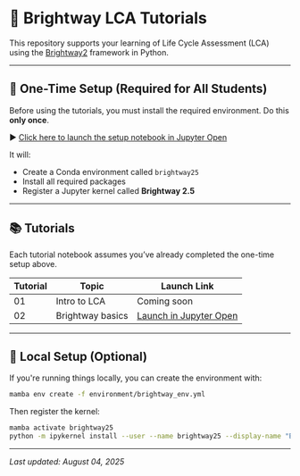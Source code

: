 # 🌱 Brightway LCA Tutorials

This repository supports your learning of Life Cycle Assessment (LCA) using the [Brightway2](https://docs.brightway.dev/en/latest/) framework in Python.

---

## 🔧 One-Time Setup (Required for All Students)

Before using the tutorials, you must install the required environment. Do this **only once**.

▶️ [Click here to launch the setup notebook in Jupyter Open](https://open.jupyter.ubc.ca/hub/user-redirect/git-pull?repo=qtu-UBC/BEST502-AdvancedLCA-Tutorials/blob/main/setup/brightway/brightway_setup.ipynb)

It will:
- Create a Conda environment called `brightway25`
- Install all required packages
- Register a Jupyter kernel called **Brightway 2.5**

---

## 📚 Tutorials

Each tutorial notebook assumes you’ve already completed the one-time setup above.

| Tutorial | Topic | Launch Link |
|----------|-------|-------------|
| 01 | Intro to LCA | Coming soon |
| 02 | Brightway basics | [Launch in Jupyter Open](https://open.jupyter.ubc.ca/hub/user-redirect/git-pull?repo=YOUR_GITHUB_USERNAME/your-course-repo&branch=main&subPath=tutorials/02-brightway/brightway_tutorial.ipynb) |

---

## 🧪 Local Setup (Optional)

If you're running things locally, you can create the environment with:

```bash
mamba env create -f environment/brightway_env.yml
```

Then register the kernel:

```bash
mamba activate brightway25
python -m ipykernel install --user --name brightway25 --display-name "Brightway 2.5"
```

---
*Last updated: August 04, 2025*
